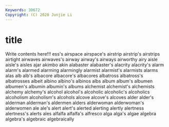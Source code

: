 ```yaml
---
Keywords: 30672
Copyright: (C) 2020 Junjie Li
---
```


# title

Write contents here!!!
ess's 
airspace 
airspace's 
airstrip
airstrip's 
airstrips 
airtight 
airwaves 
airwaves's 
airway 
airway's 
airways 
airworthy 
airy
aisle 
aisle's 
aisles 
ajar 
akimbo 
akin 
alabaster 
alabaster's 
alacrity 
alacrity's
alarm 
alarm's 
alarmed 
alarming 
alarmingly 
alarmist 
alarmist's 
alarmists 
alarms 
alas
alb 
alb's 
albacore 
albacore's 
albacores 
albatross 
albatross's 
albatrosses 
albeit 
albino
albino's 
albinos 
albs 
album 
album's 
albumen 
albumen's 
albumin 
albumin's 
albums
alchemist 
alchemist's 
alchemists 
alchemy 
alchemy's 
alcohol 
alcohol's 
alcoholic 
alcoholic's 
alcoholics
alcoholism 
alcoholism's 
alcohols 
alcove 
alcove's 
alcoves 
alder 
alder's 
alderman 
alderman's
aldermen 
alders 
alderwoman 
alderwoman's 
alderwomen 
ale 
ale's 
alert 
alert's 
alerted
alerting 
alertly 
alertness 
alertness's 
alerts 
ales 
alfalfa 
alfalfa's 
alfresco 
alga
alga's 
algae 
algebra 
algebra's 
algebraic 
algebraically 
